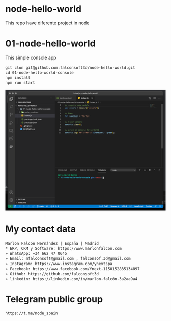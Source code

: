 # node-hello-world
This repo have diferente project in node

# 01-node-hello-world
This simple console app
```
git clon git@github.com:falconsoft3d/node-hello-world.git
cd 01-node-hello-world-console
npm install
npm run start
```

![Alt text](https://github.com/falconsoft3d/node-hello-world/blob/main/img/01-node-hello-world-console.png?raw=true "Node")

# My contact data
```
Marlon Falcón Hernández | España | Madrid
* ERP, CRM y Software: https://www.marlonfalcon.com
» WhatsApp: +34 662 47 0645
» Email: mfalconsoft@gmail.com , falconsof.3d@gmail.com
» Instagram: https://www.instagram.com/ynextspa
» Facebook: https://www.facebook.com/Ynext-1150152835134897
» Github: https://github.com/falconsoft3d
» linkedin: https://linkedin.com/in/marlon-falcón-3a2aa9a4
```

# Telegram public group
```
https://t.me/node_spain
```
